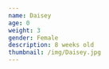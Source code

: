 ```yaml
---
name: Daisey
age: 0
weight: 3
gender: Female
description: 8 weeks old
thumbnail: /img/Daisey.jpg
---
```


